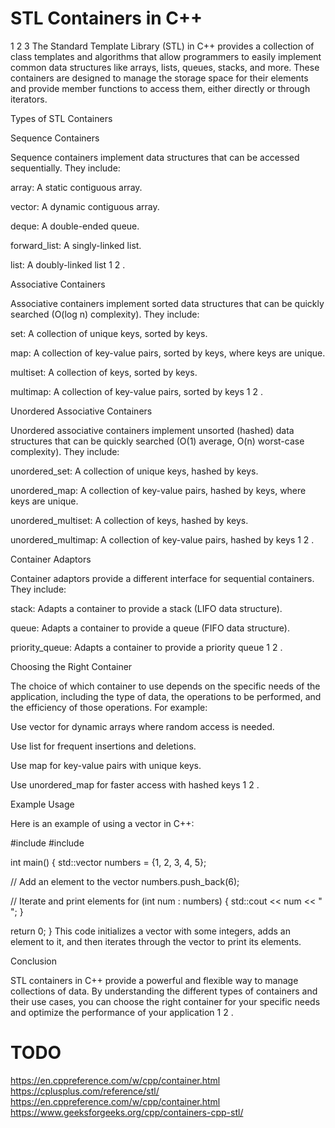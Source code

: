 # STL Containers in C++
1
2
3
The Standard Template Library (STL) in C++ provides a collection of class templates and algorithms that allow programmers to easily implement common data structures like arrays, lists, queues, stacks, and more. These containers are designed to manage the storage space for their elements and provide member functions to access them, either directly or through iterators.

Types of STL Containers

Sequence Containers

Sequence containers implement data structures that can be accessed sequentially. They include:

array: A static contiguous array.

vector: A dynamic contiguous array.

deque: A double-ended queue.

forward_list: A singly-linked list.

list: A doubly-linked list
1
2
.

Associative Containers

Associative containers implement sorted data structures that can be quickly searched (O(log n) complexity). They include:

set: A collection of unique keys, sorted by keys.

map: A collection of key-value pairs, sorted by keys, where keys are unique.

multiset: A collection of keys, sorted by keys.

multimap: A collection of key-value pairs, sorted by keys
1
2
.

Unordered Associative Containers

Unordered associative containers implement unsorted (hashed) data structures that can be quickly searched (O(1) average, O(n) worst-case complexity). They include:

unordered_set: A collection of unique keys, hashed by keys.

unordered_map: A collection of key-value pairs, hashed by keys, where keys are unique.

unordered_multiset: A collection of keys, hashed by keys.

unordered_multimap: A collection of key-value pairs, hashed by keys
1
2
.

Container Adaptors

Container adaptors provide a different interface for sequential containers. They include:

stack: Adapts a container to provide a stack (LIFO data structure).

queue: Adapts a container to provide a queue (FIFO data structure).

priority_queue: Adapts a container to provide a priority queue
1
2
.

Choosing the Right Container

The choice of which container to use depends on the specific needs of the application, including the type of data, the operations to be performed, and the efficiency of those operations. For example:

Use vector for dynamic arrays where random access is needed.

Use list for frequent insertions and deletions.

Use map for key-value pairs with unique keys.

Use unordered_map for faster access with hashed keys
1
2
.

Example Usage

Here is an example of using a vector in C++:

#include <iostream>
#include <vector>

int main() {
std::vector<int> numbers = {1, 2, 3, 4, 5};

// Add an element to the vector
numbers.push_back(6);

// Iterate and print elements
for (int num : numbers) {
std::cout << num << " ";
}

return 0;
}
This code initializes a vector with some integers, adds an element to it, and then iterates through the vector to print its elements.

Conclusion

STL containers in C++ provide a powerful and flexible way to manage collections of data. By understanding the different types of containers and their use cases, you can choose the right container for your specific needs and optimize the performance of your application
1
2
.

# TODO
https://en.cppreference.com/w/cpp/container.html
https://cplusplus.com/reference/stl/
https://en.cppreference.com/w/cpp/container.html
https://www.geeksforgeeks.org/cpp/containers-cpp-stl/